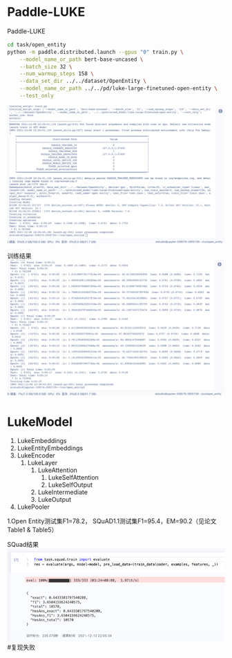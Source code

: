 # Paddle-LUKE
Paddle-LUKE


```bash
cd task/open_entity
python -m paddle.distributed.launch --gpus "0" train.py \
    --model_name_or_path bert-base-uncased \
    --batch_size 32 \
    --num_warmup_steps 158 \
    --data_set_dir ../../dataset/OpenEntity \
    --model_name_or_path ../../pd/luke-large-finetuned-open-entity \
    --test_only
```

![](pic/open_entity_test_f1.png)


训练结果
![](pic/open_entity_train.png)

# LukeModel
1. LukeEmbeddings
2. LukeEntityEmbeddings
3. LukeEncoder
   1. LukeLayer
      1. LukeAttention
         1. LukeSelfAttention
         2. LukeSelfOutput
      2. LukeIntermediate
      3. LukeOutput
4. LukePooler


1.Open Entity测试集F1=78.2，
SQuAD1.1测试集F1=95.4，EM=90.2（见论文Table1 & Table5）


SQuad结果
![img_3.png](task/squad/img_3.png)
#复现失败